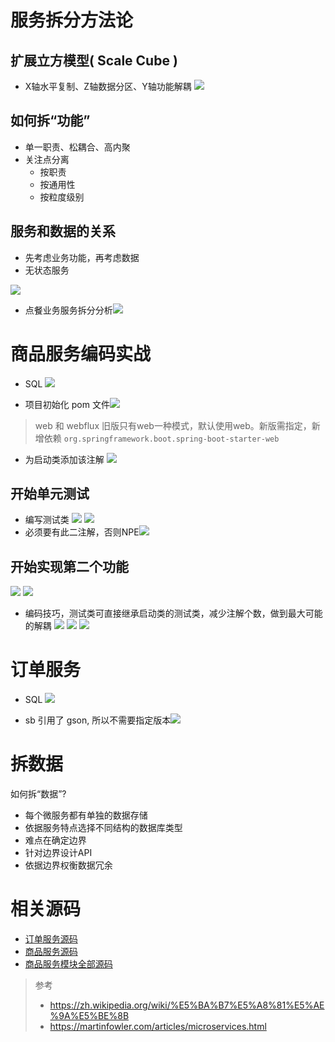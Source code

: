 # 服务拆分方法论
## 扩展立方模型( Scale Cube )
- X轴水平复制、Z轴数据分区、Y轴功能解耦
![](https://img-blog.csdnimg.cn/20201208205635194.png?x-oss-process=image/watermark,type_ZmFuZ3poZW5naGVpdGk,shadow_10,text_SmF2YUVkZ2U=,size_1,color_FFFFFF,t_70)
## 如何拆“功能”
- 单一职责、松耦合、高内聚
- 关注点分离
	- 按职责
	- 按通用性
	- 按粒度级别

## 服务和数据的关系
- 先考虑业务功能，再考虑数据
- 无状态服务

![](https://img-blog.csdnimg.cn/2020120821003488.png?x-oss-process=image/watermark,type_ZmFuZ3poZW5naGVpdGk,shadow_10,text_SmF2YUVkZ2U=,size_1,color_FFFFFF,t_70)
- 点餐业务服务拆分分析![](https://img-blog.csdnimg.cn/20201208210124299.png?x-oss-process=image/watermark,type_ZmFuZ3poZW5naGVpdGk,shadow_10,text_SmF2YUVkZ2U=,size_1,color_FFFFFF,t_70)
# 商品服务编码实战
- SQL
![](https://img-blog.csdnimg.cn/img_convert/841d91124cef6e2981c79f4b7ee0ba7c.png)

- 项目初始化 pom 文件![](https://img-blog.csdnimg.cn/img_convert/fbf74840462460dcc73b30f64dbda178.png)

> web 和 webflux
旧版只有web一种模式，默认使用web。新版需指定，新增依赖
`org.springframework.boot.spring-boot-starter-web`

- 为启动类添加该注解
![](https://img-blog.csdnimg.cn/img_convert/681386584031757fc013fb8af6de1114.png)

## 开始单元测试
- 编写测试类
![](https://img-blog.csdnimg.cn/img_convert/e3317a236d943b74f994a21bba11e87d.png)
![](https://img-blog.csdnimg.cn/img_convert/8ab9252312a03ea7f3512ab209be52c7.png)
- 必须要有此二注解，否则NPE![](https://img-blog.csdnimg.cn/img_convert/caf0663c93204e74ce3fcf89e4076456.png)

## 开始实现第二个功能
![](https://img-blog.csdnimg.cn/img_convert/afdfb4af3e990c69aca8c5c305452891.png)
![](https://img-blog.csdnimg.cn/img_convert/92187fc34c0c5606fcb0a0e878a71bc2.png)

- 编码技巧，测试类可直接继承启动类的测试类，减少注解个数，做到最大可能的解耦
![](https://img-blog.csdnimg.cn/img_convert/3ba6e7ddb46450b0d27a54e470de16bd.png)
![](https://img-blog.csdnimg.cn/img_convert/3800c9e031bc8dfc227bfa405956ff43.png)
![](https://img-blog.csdnimg.cn/img_convert/dae4e56b5b2d89d60eb119233bdc4941.png)



# 订单服务
- SQL
![](https://img-blog.csdnimg.cn/img_convert/9e1035d05ac27c45afb22b807934b950.png)

- sb 引用了 gson, 所以不需要指定版本![](https://img-blog.csdnimg.cn/img_convert/200b8e6a02320f32a752aaca383ce049.png)
# 拆数据
如何拆“数据”?
- 每个微服务都有单独的数据存储
- 依据服务特点选择不同结构的数据库类型
- 难点在确定边界
- 针对边界设计API
- 依据边界权衡数据冗余

# 相关源码
- [订单服务源码](https://github.com/Wasabi1234/SpringCloud_OrderDemo)
- [商品服务源码](https://github.com/Wasabi1234/SpringCloud_ProductDemo)
- [商品服务模块全部源码](https://github.com/Wasabi1234/productdemo)

> 参考
> - https://zh.wikipedia.org/wiki/%E5%BA%B7%E5%A8%81%E5%AE%9A%E5%BE%8B
> - https://martinfowler.com/articles/microservices.html